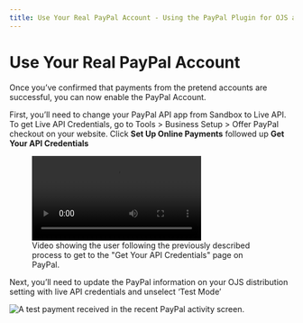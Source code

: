 ```yaml
---
title: Use Your Real PayPal Account - Using the PayPal Plugin for OJS and OMP
---
```


# Use Your Real PayPal Account

Once you’ve confirmed that payments from the pretend accounts are successful, you can now enable the PayPal Account.

First,  you’ll need to change your PayPal API app from Sandbox to Live API. To get Live API Credentials, go to Tools > Business Setup > Offer PayPal checkout on your website. Click **Set Up Online Payments** followed up **Get Your API Credentials**

<figure class="video_container">
  <video controls="true" allowfullscreen="true">
    <source src="./assets/paypal-api-credentials.mp4" type="video/mp4">
  </video>
  <figcaption>Video showing the user following the previously described process to get to the "Get Your API Credentials" page on PayPal.</figcaption>
</figure>

Next, you’ll need to update the PayPal information on your OJS distribution setting with live API credentials and unselect ‘Test Mode’

![A test payment received in the recent PayPal activity screen.](assets/Paypal-15.png)
